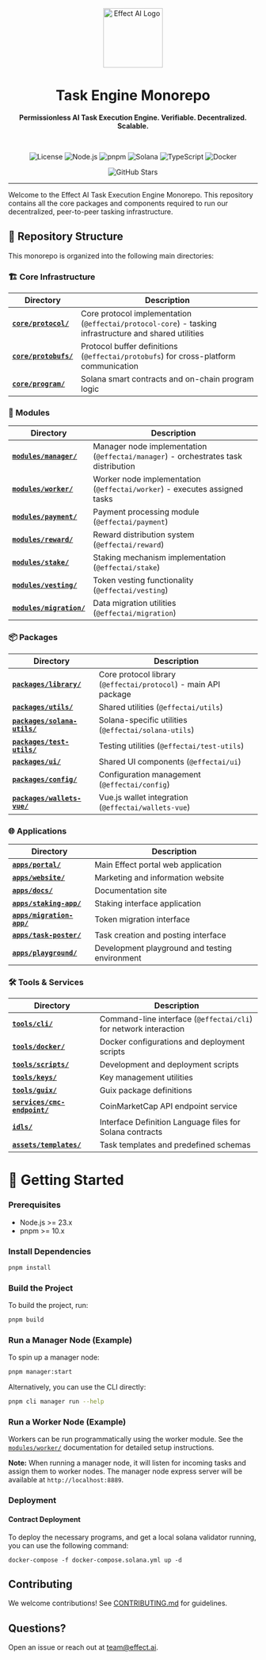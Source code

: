 <div align="center">
  <img src="https://effect.ai/img/effect-logo.svg" alt="Effect AI Logo" height="120" />

# **Task Engine Monorepo**

**Permissionless AI Task Execution Engine. Verifiable. Decentralized. Scalable.**

  <br/>

![License](https://img.shields.io/badge/license-MIT-blue.svg)
![Node.js](https://img.shields.io/badge/node-%3E%3D16.0.0-brightgreen.svg)
![pnpm](https://img.shields.io/badge/pnpm-%3E%3D10.0.0-blue.svg)
![Solana](https://img.shields.io/badge/solana-%3E%3D1.10.0-purple.svg)
![TypeScript](https://img.shields.io/badge/typescript-%3E%3D4.0.0-blue.svg)
![Docker](https://img.shields.io/badge/docker-%3E%3D20.10.0-blue.svg)

![GitHub Stars](https://img.shields.io/github/stars/effectai?style=social)

</div>

---

Welcome to the Effect AI Task Execution Engine Monorepo. This repository contains all the core packages and components required to run our decentralized, peer-to-peer tasking infrastructure.

## 📁 Repository Structure

This monorepo is organized into the following main directories:

### 🏗️ Core Infrastructure

| Directory                                 | Description                                                                                            |
| ----------------------------------------- | ------------------------------------------------------------------------------------------------------ |
| **[`core/protocol/`](./core/protocol)**   | Core protocol implementation (`@effectai/protocol-core`) - tasking infrastructure and shared utilities |
| **[`core/protobufs/`](./core/protobufs)** | Protocol buffer definitions (`@effectai/protobufs`) for cross-platform communication                   |
| **[`core/program/`](./core/program)**     | Solana smart contracts and on-chain program logic                                                      |

### 🔧 Modules

| Directory                                       | Description                                                                        |
| ----------------------------------------------- | ---------------------------------------------------------------------------------- |
| **[`modules/manager/`](./modules/manager)**     | Manager node implementation (`@effectai/manager`) - orchestrates task distribution |
| **[`modules/worker/`](./modules/worker)**       | Worker node implementation (`@effectai/worker`) - executes assigned tasks          |
| **[`modules/payment/`](./modules/payment)**     | Payment processing module (`@effectai/payment`)                                    |
| **[`modules/reward/`](./modules/reward)**       | Reward distribution system (`@effectai/reward`)                                    |
| **[`modules/stake/`](./modules/stake)**         | Staking mechanism implementation (`@effectai/stake`)                               |
| **[`modules/vesting/`](./modules/vesting)**     | Token vesting functionality (`@effectai/vesting`)                                  |
| **[`modules/migration/`](./modules/migration)** | Data migration utilities (`@effectai/migration`)                                   |

### 📦 Packages

| Directory                                               | Description                                                     |
| ------------------------------------------------------- | --------------------------------------------------------------- |
| **[`packages/library/`](./packages/library)**           | Core protocol library (`@effectai/protocol`) - main API package |
| **[`packages/utils/`](./packages/utils)**               | Shared utilities (`@effectai/utils`)                            |
| **[`packages/solana-utils/`](./packages/solana-utils)** | Solana-specific utilities (`@effectai/solana-utils`)            |
| **[`packages/test-utils/`](./packages/test-utils)**     | Testing utilities (`@effectai/test-utils`)                      |
| **[`packages/ui/`](./packages/ui)**                     | Shared UI components (`@effectai/ui`)                           |
| **[`packages/config/`](./packages/config)**             | Configuration management (`@effectai/config`)                   |
| **[`packages/wallets-vue/`](./packages/wallets-vue)**   | Vue.js wallet integration (`@effectai/wallets-vue`)             |

### 🌐 Applications

| Directory                                         | Description                                    |
| ------------------------------------------------- | ---------------------------------------------- |
| **[`apps/portal/`](./apps/portal)**               | Main Effect portal web application             |
| **[`apps/website/`](./apps/website)**             | Marketing and information website              |
| **[`apps/docs/`](./apps/docs)**                   | Documentation site                             |
| **[`apps/staking-app/`](./apps/staking-app)**     | Staking interface application                  |
| **[`apps/migration-app/`](./apps/migration-app)** | Token migration interface                      |
| **[`apps/task-poster/`](./apps/task-poster)**     | Task creation and posting interface            |
| **[`apps/playground/`](./apps/playground)**       | Development playground and testing environment |

### 🛠️ Tools & Services

| Directory                                               | Description                                                      |
| ------------------------------------------------------- | ---------------------------------------------------------------- |
| **[`tools/cli/`](./tools/cli)**                         | Command-line interface (`@effectai/cli`) for network interaction |
| **[`tools/docker/`](./tools/docker)**                   | Docker configurations and deployment scripts                     |
| **[`tools/scripts/`](./tools/scripts)**                 | Development and deployment scripts                               |
| **[`tools/keys/`](./tools/keys)**                       | Key management utilities                                         |
| **[`tools/guix/`](./tools/guix)**                       | Guix package definitions                                         |
| **[`services/cmc-endpoint/`](./services/cmc-endpoint)** | CoinMarketCap API endpoint service                               |
| **[`idls/`](./idls)**                                   | Interface Definition Language files for Solana contracts         |
| **[`assets/templates/`](./assets/templates)**           | Task templates and predefined schemas                            |

# 🚀 Getting Started

### Prerequisites

- Node.js >= 23.x
- pnpm >= 10.x

### Install Dependencies

```bash
pnpm install
```

### Build the Project

To build the project, run:

```bash
pnpm build
```

### Run a Manager Node (Example)

To spin up a manager node:

```bash
pnpm manager:start
```

Alternatively, you can use the CLI directly:

```bash
pnpm cli manager run --help
```

### Run a Worker Node (Example)

Workers can be run programmatically using the worker module. See the [`modules/worker/`](./modules/worker) documentation for detailed setup instructions.

**Note:** When running a manager node, it will listen for incoming tasks and assign them to worker nodes. The manager node express server will be available at `http://localhost:8889`.

### Deployment

#### Contract Deployment

To deploy the necessary programs, and get a local solana validator running, you can use the following command:

```
docker-compose -f docker-compose.solana.yml up -d
```

## Contributing

We welcome contributions! See [CONTRIBUTING.md](./CONTRIBUTING.md) for guidelines.

## Questions?

Open an issue or reach out at [team@effect.ai](mailto:team@effect.ai).
